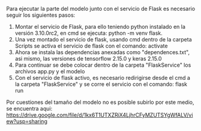 Para ejecutar la parte del modelo junto con el servicio de Flask es necesario seguir los siguientes pasos:

1. Montar el servicio de Flask, para ello teniendo python instalado en la versión 3.10.0rc2, en cmd se ejecuta: python -m venv flask.
2. Una vez montado el servicio de flask, usando cmd dentro de la carpeta Scripts se activa el servicio de flask con el comando: activate
3. Ahora se instala las dependencias anexadas como "dependences.txt", asi mismo, las versiones de tensorflow 2.15.0 y keras 2.15.0
4. Para continuar se debe colocar dentro de la carpeta "FlaskService" los archivos app.py y el modelo
5. Con el servicio de flask activo, es necesario redirigirse desde el cmd a la carpeta "FlaskService" y se corre el servicio con el comando: flask run
 

Por cuestiones del tamaño del modelo no es posible subirlo por este medio, se encuentra aqui:
https://drive.google.com/file/d/1kx6T1UTXZRiX4LjhrCFyMZUTSYgWfALV/view?usp=sharing
